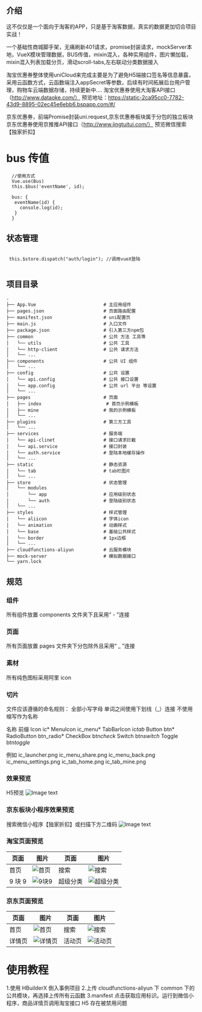 ## 介绍

这不仅仅是一个面向于淘客的APP，只是基于淘客数据，真实的数据更加切合项目实战！
		
一个基础性商城脚手架，无痛刷新401请求，promise封装请求，mockServer本地，VueX模块管理数据，BUS传值，mixin混入，各种实用组件，图片懒加载，mixin混入列表加载分页，滑动scroll-tabs,左右联动分类数据接入
		
淘宝优惠券整体使用uniCloud来完成主要是为了避免H5端接口签名等信息暴露，采用云函数方式，云函数端注入appSecret等参数，后续有时间拓展后台用户管理，购物车云端数据存储，持续更新中....
淘宝优惠券使用大淘客API接口（http://www.dataoke.com/）
预览地址：https://static-2ca95cc0-7782-43d9-8895-02ec45e6ebb6.bspapp.com/#/

京东优惠券，前端Promise封装uni.request,京东优惠券板块属于分包的独立板块
京东优惠券使用京推推API接口（http://www.jingtuitui.com/）
预览微信搜索【独家折扣】

# bus 传值

```
  //使用方式
  Vue.use(Bus)
  this.$bus('eventName', id);

  bus: {
   eventName(id) {
     console.log(id);
   }
  }

```

## 状态管理

```

 this.$store.dispatch("auth/login"); //调用vueX登陆


```

## 项目目录

```
.
├── App.Vue                         # 主应用组件
├── pages.json                      # 页面路由配置
├── manifest.json                   # uni配置页
├── main.js                         # 入口文件
├── package.json                    # 引入第三方npm包
├── common                          # 公共 方法 工具等
│   └── utils                       # 公共 工具
│   └── http-client                 # 公共 请求方法
│   └── ...
├── components                      # 公共 UI 组件
│   └── ...
├── config                          # 公共 设置
│   └── api.config                  # 公共 接口设置
│   └── app.config                  # 公共 url 平台 等设置
│   └── ...
├── pages                           # 页面
│   ├── index                        # 首页示例模板
│   ├── mine                        # 我的示例模板
│   └── ...
├── plugins                         # 第三方工具
│   └── ...
├── services                        # 服务端
│   └── api-clinet                  # 接口请求拦截
│   └── api.service                 # 接口封装
│   └── auth.service                # 登陆本地缓存操作
│   └── ...
├── static                          # 静态资源
│   └── tab                         # tab栏图片
│   └── ...
├── store                           # 状态管理
│   └── modules
│       └── app                     # 应用级别状态
│       └── auth                    # 登陆级别状态
│   └── ...
├── styles                          # 样式管理
│   └── aliicon                     # 字体icon
│   └── animation                   # 动画样式
│   └── base                        # 基础公共样式
│   └── border                      # 1px边框
│   └── ...
├── cloudfunctions-aliyun           # 云服务模块
├── mock-server                     # 模拟数据接口
└── yarn.lock
```

## 规范

### 组件

所有组件放置 components 文件夹下且采用“ - ”连接

### 页面

所有页面放置 pages 文件夹下分包除外且采用“ \_ ”连接

### 素材

所有纯色图标采用阿里 icon

### 切片

文件应该遵循的命名规则：
全部小写字母
单词之间使用下划线（\_）连接
不使用缩写作为名称

名称 前缀
Icon ic*
MenuIcon ic_menu*
TabBarIcon ic*tab*
Button btn*
RadioButton btn_radio*
CheckBox btn*check*
Switch btn*switch*
Toggle btn*toggle*

例如
ic_launcher.png
ic_menu_share.png
ic_menu_back.png
ic_menu_settings.png
ic_tab_home.png
ic_tab_mine.png

### 效果预览
H5预览
![Image text](https://vkceyugu.cdn.bspapp.com/VKCEYUGU-base-mall/b5b55c90-bcd1-11ea-8ff1-d5dcf8779628.png)

### 京东板块小程序效果预览

搜索微信小程序【独家折扣】或扫描下方二维码
![Image text](https://img-blog.csdnimg.cn/20201019135127341.jpeg)
### 淘宝页面预览

| 页面   | 图片                                                                                                         | 页面     | 图片                                                                                                                 |
| ------ | ------------------------------------------------------------------------------------------------------------ | -------- | -------------------------------------------------------------------------------------------------------------------- |
| 首页   | ![首页](https://vkceyugu.cdn.bspapp.com/VKCEYUGU-base-mall/707dc090-bb87-11ea-a30b-e311646dfaf2.jpeg "首页") | 搜索     | ![搜索](https://vkceyugu.cdn.bspapp.com/VKCEYUGU-base-mall/708847e0-bb87-11ea-8bd0-2998ac5bbf7e.jpeg "搜索")         |
| 9 块 9 | ![9块9](https://vkceyugu.cdn.bspapp.com/VKCEYUGU-base-mall/7095b560-bb87-11ea-a30b-e311646dfaf2.jpeg "9块9") | 超级分类 | ![超级分类](https://vkceyugu.cdn.bspapp.com/VKCEYUGU-base-mall/7091bdc0-bb87-11ea-a30b-e311646dfaf2.jpeg "超级分类") |

### 京东页面预览

| 页面   | 图片                                                                                                         | 页面     | 图片                                                                                                                 |
| ------ | ------------------------------------------------------------------------------------------------------------ | -------- | -------------------------------------------------------------------------------------------------------------------- |
| 首页   | ![首页](https://github.com/Lemon-whales/base-mall/blob/master/preview/jd/index.jpeg?raw=true "首页") | 搜索     | ![搜索](https://github.com/Lemon-whales/base-mall/blob/master/preview/jd/search.jpeg?raw=true "搜索")         |
| 详情页 | ![详情页](https://github.com/Lemon-whales/base-mall/blob/master/preview/jd/detail.png?raw=true "详情页") | 活动页 | ![活动页](https://github.com/Lemon-whales/base-mall/blob/master/preview/jd/activity.jpeg?raw=true "活动页") |


# 使用教程

1.使用 HBuilderX 倒入事例项目 2.上传 cloudfunctions-aliyun 下 common 下的公共模块，再选择上传所有云函数 3.manifest 点击获取应用标识。运行到微信小程序，商品详情页调用淘宝接口 H5 存在被禁用问题
